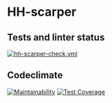 # HH-scarper

## Tests and  linter status

[![hh-scarper-check.yml](https://github.com/RamiGaggi/hh-scarper/actions/workflows/hh-scarper-check.yml/badge.svg)](https://github.com/RamiGaggi/hh-scarper/actions/workflows/hh-scarper-check.yml)

## Codeclimate

[![Maintainability](https://api.codeclimate.com/v1/badges/2fafd3f436b22a0eaf9b/maintainability)](https://codeclimate.com/github/RamiGaggi/hh-scarper/maintainability) [![Test Coverage](https://api.codeclimate.com/v1/badges/2fafd3f436b22a0eaf9b/test_coverage)](https://codeclimate.com/github/RamiGaggi/hh-scarper/test_coverage)
